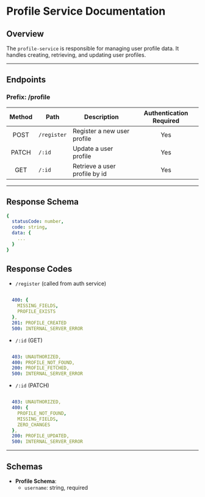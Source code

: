# Profile Service Documentation

## Overview
The `profile-service` is responsible for managing user profile data. It handles creating, retrieving, and updating user profiles.

---

## Endpoints
### Prefix: /profile


| Method | Path         | Description                           | Authentication Required |
| :----: | ------------ | ------------------------------------- | :----------------------: |
| POST   | `/register`  | Register a new user profile           | Yes                      |
| PATCH  | `/:id`       | Update a user profile                 | Yes                      |
| GET    | `/:id`       | Retrieve a user profile by id         | Yes                      |

---

## Response Schema

```yaml
{
  statusCode: number,
  code: string,
  data: {
    ...
  }
}

```

## Response Codes

- `/register` (called from auth service)

```yaml

  400: {
    MISSING_FIELDS,
    PROFILE_EXISTS
  },
  201: PROFILE_CREATED
  500: INTERNAL_SERVER_ERROR

```

- `/:id` (GET)
```yaml

  403: UNAUTHORIZED,
  400: PROFILE_NOT_FOUND,
  200: PROFILE_FETCHED,
  500: INTERNAL_SERVER_ERROR

```

- `/:id` (PATCH)
```yaml

  403: UNAUTHORIZED,
  400: {
    PROFILE_NOT_FOUND,
    MISSING_FIELDS,
    ZERO_CHANGES
  },
  200: PROFILE_UPDATED,
  500: INTERNAL_SERVER_ERROR

```
---

## Schemas

- **Profile Schema**:
  - `username`: string, required


